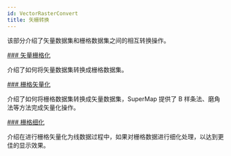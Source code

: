 ```yaml
---
id: VectorRasterConvert
title: 矢栅转换
---
```

该部分介绍了矢量数据集和栅格数据集之间的相互转换操作。

[### 矢量栅格化](VectortoRaster.htm)

介绍了如何将矢量数据集转换成栅格数据集。

[### 栅格矢量化](RasterToVector.htm)

介绍了如何将栅格数据集转换成矢量数据集，SuperMap 提供了 B 样条法、磨角法等方法完成矢量化操作。

[### 栅格细化](ThinRaster.htm)

介绍在进行栅格矢量化为线数据过程中，如果对栅格数据进行细化处理，以达到更佳的显示效果。
